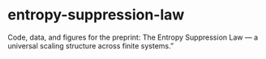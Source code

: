 # entropy-suppression-law
Code, data, and figures for the preprint: The Entropy Suppression Law — a universal scaling structure across finite systems.”
